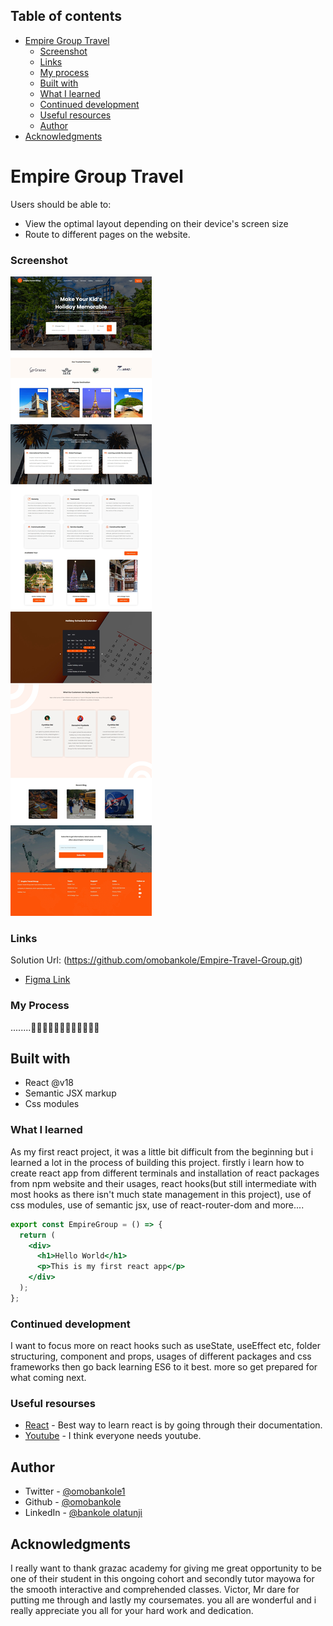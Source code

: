 ## Table of contents


- [Empire Group Travel](#empire-group-travel)
  - [Screenshot](#screenshot)
  - [Links](#links)
  - [My process](#my-process)
  - [Built with](#built-with)
  - [What I learned](#what-i-learned)
  - [Continued development](#continued-development)
  - [Useful resources](#useful-resources)
  - [Author](#author)
- [Acknowledgments](#acknowledgments)


# Empire Group Travel

Users should be able to:

- View the optimal layout depending on their device's screen size
- Route to different pages on the website.


### Screenshot

![](./src/assets/images/Landing/empire.jpeg)

### Links

Solution Url: (https://github.com/omobankole/Empire-Travel-Group.git)
- [Figma Link](https://www.figma.com/file/iWgFSpY47P7Unso2AhgJfk/Untitled?node-id=0%3A1)

### My Process
........🥶😱😰😢😔😓😴🤔🤗😊😋😎
## Built with

- React @v18
- Semantic JSX markup
- Css modules

### What I learned
As my first react project, it was a little bit difficult from the beginning but i learned a lot in the process of building this project. firstly i learn how to create react app from different terminals and installation of react packages from npm website and their usages, react hooks(but still intermediate with most hooks as there isn't much state management in this project), use of css modules, use of semantic jsx, use of react-router-dom and more....


```jsx
export const EmpireGroup = () => {
  return (
    <div>
      <h1>Hello World</h1>
      <p>This is my first react app</p>
    </div>
  );
};
```


### Continued development

I want to focus more on react hooks such as useState, useEffect etc, folder structuring, component and props, usages of different packages and css frameworks then go back learning ES6 to it best. more so get prepared for what coming next.

### Useful resourses

- [React](https://www.reactjs.org) - Best way to learn react is by going through their documentation.
- [Youtube](https://www.youtube.com) - I think everyone needs youtube.

## Author

- Twitter - [@omobankole1](https://www.twitter.com/omobankole1)
- Github - [@omobankole](https://www.github.com/omobankole)
- LinkedIn - [@bankole olatunji](https://www.linkedin.com/in/bankole-yusuf-olatunji/)
## Acknowledgments
 I really want to thank grazac academy for giving me great opportunity to be one of their student in this ongoing cohort and secondly tutor mayowa for the smooth interactive and comprehended classes. Victor, Mr dare for putting me through and lastly my coursemates. you all are wonderful and i really appreciate you all for your hard work and dedication.
